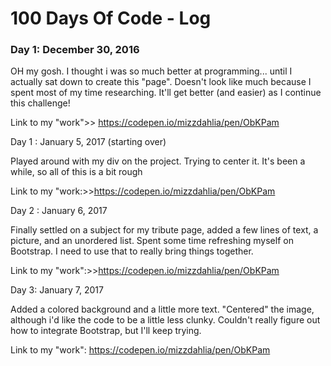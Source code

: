 # 100 Days Of Code - Log

### Day 1: December 30, 2016

OH my gosh. I thought i was so much better at programming... until I actually sat down to create this "page". Doesn't look like much because I spent most of my time researching.  It'll get better (and easier) as I continue this challenge!

Link to my "work">> https://codepen.io/mizzdahlia/pen/ObKPam


Day 1 : January 5, 2017 (starting over)

Played around with my div on the project. Trying to center it. It's been a while, so all of this is a bit rough

Link to my "work:>>https://codepen.io/mizzdahlia/pen/ObKPam

Day 2 : January 6, 2017

Finally settled on a subject for my tribute page, added a few lines of text, a picture, and an unordered list. Spent some time refreshing myself on Bootstrap. I need to use that to really bring things together.

Link to my "work":>>https://codepen.io/mizzdahlia/pen/ObKPam


Day 3: January 7, 2017

Added a colored background and a little more text. "Centered" the image, although i'd like the code to be a little less clunky. Couldn't really figure out how to integrate Bootstrap, but I'll keep trying. 

Link to my "work": https://codepen.io/mizzdahlia/pen/ObKPam
